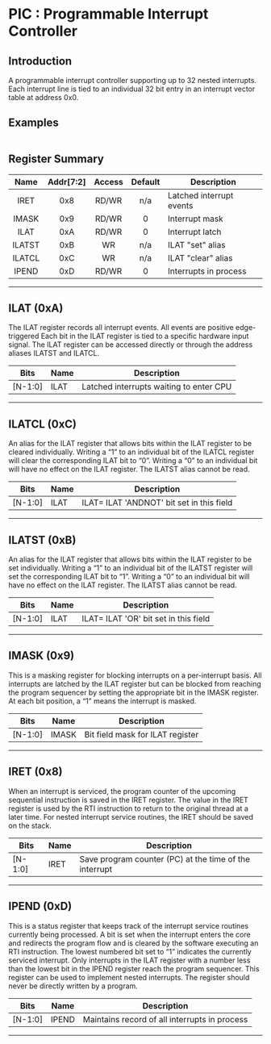 PIC : Programmable Interrupt Controller
=====================================

## Introduction

A programmable interrupt controller supporting up to 32 nested interrupts. Each interrupt line is tied to an individual 32 bit entry in an interrupt vector table at address 0x0. 

## Examples
```c

```

## Register Summary

| Name   | Addr[7:2] | Access  | Default | Description                         |
|:------:|:---------:|:-------:|:-------:|-------------------------------------|
| IRET   | 0x8       | RD/WR   | n/a     | Latched interrupt events            |
| IMASK  | 0x9       | RD/WR   | 0       | Interrupt mask                      |
| ILAT   | 0xA       | RD/WR   | 0       | Interrupt latch                     |
| ILATST | 0xB       | WR      | n/a     | ILAT "set" alias                    |
| ILATCL | 0xC       | WR      | n/a     | ILAT "clear" alias                  |
| IPEND  | 0xD       | RD/WR   | 0       | Interrupts in process               |

----

## ILAT (0xA)

The ILAT register records all interrupt events. All events are positive edge-triggered Each bit in the ILAT register is tied to a specific hardware input signal. The ILAT register can be accessed directly or through the address aliases ILATST and ILATCL.

| Bits    | Name     | Description                                   |
|---------|----------|-----------------------------------------------|
| [N-1:0] | ILAT     | Latched interrupts waiting to enter CPU       |

----

## ILATCL (0xC)

An alias for the ILAT register that allows bits within the ILAT register to be cleared individually. Writing a “1” to an individual bit of the ILATCL register will clear the corresponding ILAT bit to “0”. Writing a “0” to an individual bit will have no effect on the ILAT register. The ILATST alias cannot be read.

| Bits    | Name       | Description                                     |
|---------|------------|-------------------------------------------------|
| [N-1:0] | ILAT       | ILAT= ILAT 'ANDNOT' bit set in this field       |

----

## ILATST (0xB)

An alias for the ILAT register that allows bits within the ILAT register to be set individually. Writing a “1” to an individual bit of the ILATST register will set the corresponding ILAT bit to “1”. Writing a “0” to an individual bit will have no effect on the ILAT register. The ILATST alias cannot be read.

| Bits    | Name       | Description                                     |
|---------|------------|-------------------------------------------------|
| [N-1:0] | ILAT       | ILAT= ILAT 'OR'  bit set in this field          |

----

## IMASK (0x9)

This is a masking register for blocking interrupts on a per-interrupt basis. All interrupts are latched by the ILAT register but can be blocked from reaching the program sequencer by setting the appropriate bit in the IMASK register. At each bit position, a “1” means the interrupt is masked.

| Bits    | Name       | Description                                     |
|---------|------------|-------------------------------------------------|
| [N-1:0] | IMASK      | Bit field mask for ILAT register                |

----

## IRET (0x8)

When an interrupt is serviced, the program counter of the upcoming sequential instruction is saved in the IRET register. The value in the IRET register is used by the RTI instruction to return to the original thread at a later time. For nested interrupt service routines, the IRET should be saved on the stack.

| Bits   | Name       | Description                                            |
|--------|------------|--------------------------------------------------------|
| [N-1:0]| IRET       | Save program counter (PC) at the time of the interrupt |

----

## IPEND (0xD)

This is a status register that keeps track of the interrupt service routines currently being processed. A bit is set when the interrupt enters the core and redirects the program flow and is cleared by the software executing an RTI instruction. The lowest numbered bit set to “1” indicates the currently serviced interrupt. Only interrupts in the ILAT register with a number less than the lowest bit in the IPEND register reach the program sequencer. This register can be used to implement nested interrupts. The register should never be directly written by a program.


| Bits    | Name       | Description                                       |
|---------|------------|---------------------------------------------------|
| [N-1:0] | IPEND      | Maintains record of all interrupts in process     |

----

